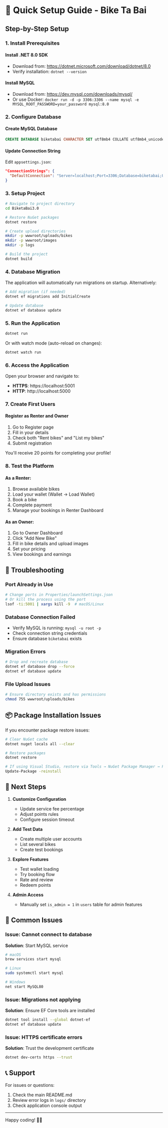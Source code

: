 # 🚀 Quick Setup Guide - Bike Ta Bai

## Step-by-Step Setup

### 1. Install Prerequisites

#### Install .NET 8.0 SDK
- Download from: https://dotnet.microsoft.com/download/dotnet/8.0
- Verify installation: `dotnet --version`

#### Install MySQL
- Download from: https://dev.mysql.com/downloads/mysql/
- Or use Docker: `docker run -d -p 3306:3306 --name mysql -e MYSQL_ROOT_PASSWORD=your_password mysql:8.0`

### 2. Configure Database

#### Create MySQL Database
```sql
CREATE DATABASE biketabai CHARACTER SET utf8mb4 COLLATE utf8mb4_unicode_ci;
```

#### Update Connection String
Edit `appsettings.json`:
```json
"ConnectionStrings": {
  "DefaultConnection": "Server=localhost;Port=3306;Database=biketabai;User=root;Password=YOUR_MYSQL_PASSWORD;"
}
```

### 3. Setup Project

```bash
# Navigate to project directory
cd BiketaBai3.0

# Restore NuGet packages
dotnet restore

# Create upload directories
mkdir -p wwwroot/uploads/bikes
mkdir -p wwwroot/images
mkdir -p logs

# Build the project
dotnet build
```

### 4. Database Migration

The application will automatically run migrations on startup. Alternatively:

```bash
# Add migration (if needed)
dotnet ef migrations add InitialCreate

# Update database
dotnet ef database update
```

### 5. Run the Application

```bash
dotnet run
```

Or with watch mode (auto-reload on changes):
```bash
dotnet watch run
```

### 6. Access the Application

Open your browser and navigate to:
- **HTTPS**: https://localhost:5001
- **HTTP**: http://localhost:5000

### 7. Create First Users

#### Register as Renter and Owner
1. Go to Register page
2. Fill in your details
3. Check both "Rent bikes" and "List my bikes"
4. Submit registration

You'll receive 20 points for completing your profile!

### 8. Test the Platform

#### As a Renter:
1. Browse available bikes
2. Load your wallet (Wallet → Load Wallet)
3. Book a bike
4. Complete payment
5. Manage your bookings in Renter Dashboard

#### As an Owner:
1. Go to Owner Dashboard
2. Click "Add New Bike"
3. Fill in bike details and upload images
4. Set your pricing
5. View bookings and earnings

## 🔧 Troubleshooting

### Port Already in Use
```bash
# Change ports in Properties/launchSettings.json
# Or kill the process using the port
lsof -ti:5001 | xargs kill -9  # macOS/Linux
```

### Database Connection Failed
- Verify MySQL is running: `mysql -u root -p`
- Check connection string credentials
- Ensure database `biketabai` exists

### Migration Errors
```bash
# Drop and recreate database
dotnet ef database drop --force
dotnet ef database update
```

### File Upload Issues
```bash
# Ensure directory exists and has permissions
chmod 755 wwwroot/uploads/bikes
```

## 📦 Package Installation Issues

If you encounter package restore issues:

```bash
# Clear NuGet cache
dotnet nuget locals all --clear

# Restore packages
dotnet restore

# If using Visual Studio, restore via Tools → NuGet Package Manager → Package Manager Console
Update-Package -reinstall
```

## 🎯 Next Steps

1. **Customize Configuration**
   - Update service fee percentage
   - Adjust points rules
   - Configure session timeout

2. **Add Test Data**
   - Create multiple user accounts
   - List several bikes
   - Create test bookings

3. **Explore Features**
   - Test wallet loading
   - Try booking flow
   - Rate and review
   - Redeem points

4. **Admin Access**
   - Manually set `is_admin = 1` in `users` table for admin features

## 🚨 Common Issues

### Issue: Cannot connect to database
**Solution**: Start MySQL service
```bash
# macOS
brew services start mysql

# Linux
sudo systemctl start mysql

# Windows
net start MySQL80
```

### Issue: Migrations not applying
**Solution**: Ensure EF Core tools are installed
```bash
dotnet tool install --global dotnet-ef
dotnet ef database update
```

### Issue: HTTPS certificate errors
**Solution**: Trust the development certificate
```bash
dotnet dev-certs https --trust
```

## 📞 Support

For issues or questions:
1. Check the main README.md
2. Review error logs in `logs/` directory
3. Check application console output

---

Happy coding! 🚴‍♂️

